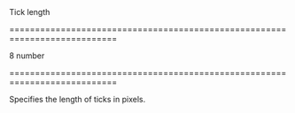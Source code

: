 <!--**
/*-------------------------------------------
    Auto-generated file. Do not modify.
-------------------------------------------

**-->
<!--d-->Tick length<!--/d-->
===========================================================================
<!--default-->8<!--/default-->
<!--type-->number<!--/type-->
===========================================================================

<!--shortDescription-->
Specifies the length of ticks in pixels.
<!--/shortDescription-->

<!--fullDescription-->

<!--/fullDescription-->